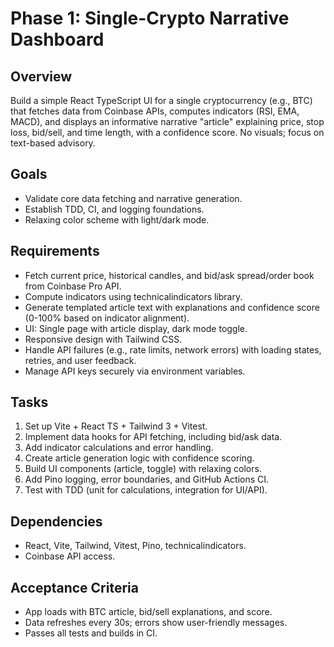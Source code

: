 # Phase 1: Single-Crypto Narrative Dashboard

## Overview

Build a simple React TypeScript UI for a single cryptocurrency (e.g., BTC) that fetches data from Coinbase APIs, computes indicators (RSI, EMA, MACD), and displays an informative narrative "article" explaining price, stop loss, bid/sell, and time length, with a confidence score. No visuals; focus on text-based advisory.

## Goals

- Validate core data fetching and narrative generation.
- Establish TDD, CI, and logging foundations.
- Relaxing color scheme with light/dark mode.

## Requirements

- Fetch current price, historical candles, and bid/ask spread/order book from Coinbase Pro API.
- Compute indicators using technicalindicators library.
- Generate templated article text with explanations and confidence score (0-100% based on indicator alignment).
- UI: Single page with article display, dark mode toggle.
- Responsive design with Tailwind CSS.
- Handle API failures (e.g., rate limits, network errors) with loading states, retries, and user feedback.
- Manage API keys securely via environment variables.

## Tasks

1. Set up Vite + React TS + Tailwind 3 + Vitest.
2. Implement data hooks for API fetching, including bid/ask data.
3. Add indicator calculations and error handling.
4. Create article generation logic with confidence scoring.
5. Build UI components (article, toggle) with relaxing colors.
6. Add Pino logging, error boundaries, and GitHub Actions CI.
7. Test with TDD (unit for calculations, integration for UI/API).

## Dependencies

- React, Vite, Tailwind, Vitest, Pino, technicalindicators.
- Coinbase API access.

## Acceptance Criteria

- App loads with BTC article, bid/sell explanations, and score.
- Data refreshes every 30s; errors show user-friendly messages.
- Passes all tests and builds in CI.
